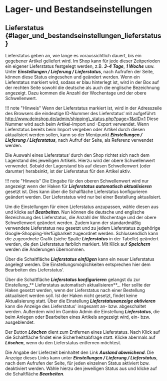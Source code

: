 # Lager- und Bestandseinstellungen

## Lieferstatus {#lager_und_bestandseinstellungen_lieferstatus}

Lieferstatus geben an, wie lange es voraussichtlich dauert, bis ein gegebener Artikel geliefert wird. Im Shop kann für jede dieser Zeitperioden ein eigener Lieferstatus festgelegt werden, z.B. _**3-4 Tage**_, _**1 Woche**_ usw. Unter _**Einstellungen / Lieferung / Lieferstatus**_, nach Aufrufen der Seite, können diese Status eingesehen und geändert werden. Wenn ein Lieferstatus markiert wird, sodass er blau hinterlegt ist, wird in der Box auf der rechten Seite sowohl die deutsche als auch die englische Bezeichnung angezeigt. Dazu kommen die Anzahl der Wochentage und der obere Schwellenwert.

!!! note "Hinweis" 
	 Wenn der Lieferstatus markiert ist, wird in der Adresszeile des Browsers die eindeutige ID-Nummer des Lieferstatus‘ mit aufgeführt: http://www.deinshop.de/admin/shipping\_status.php?page=1&oID=1 Diese Nummer wird auch beim Artikel-Import und -Export verwendet. Wenn Lieferstatus bereits beim Import vergeben oder Artikel durch diesen aktualisiert werden sollen, kann so der Menüpunkt _**Einstellungen / Lieferung / Lieferstatus**_, nach Aufruf der Seite, als Referenz verwendet werden.

Die Auswahl eines Lieferstatus‘ durch den Shop richtet sich nach dem Lagerstand des jeweiligen Artikels. Hierzu wird der obere Schwellenwert verwendet. Sobald der Lagerstand bis auf diesen Schwellenwert \(oder darunter\) herabsinkt, ist der Lieferstatus für den Artikel aktiv.

!!! note "Hinweis" 
	 Die Eingabe für den oberen Schwellenwert wird nur angezeigt wenn der Haken für _**Lieferstatus automatisch aktualisieren**_ gesetzt ist. Dies kann über die Schalfläche Lieferstatus konfigurieren geändert werden. Der Lieferstatus wird nur bei einer Bestellung aktualisiert.

Um die Einstellungen für einen Lieferstatus anzupassen, wähle diesen aus und klicke auf _**Bearbeiten**_. Nun können die deutsche und englische Bezeichnung des Lieferstatus, die Anzahl der Wochentage und der obere Schwellenwert geändert werden. Zudem kann der standardmäßig verwendete Lieferstatus neu gesetzt und zu jedem Lieferstatus zugehörige Google-Shopping-Verfügbarkeit zugeordnet werden. Schlussendlich kann die zugeordnete Grafik \(siehe Spalte _**Lieferstatus**_ in der Tabelle\) geändert werden, die den Lieferstatus farblich markiert. Mit Klick auf _**Speichern**_ werden die Änderungen übernommen.

Über die Schaltfläche _**Lieferstatus einfügen**_ kann ein neuer Lieferstatus angelegt werden. Die Einstellungsmöglichkeiten entsprechen hier dem Bearbeiten des Lieferstatus‘.

Über die Schaltfläche _**Lieferstatus konfigurieren**_ gelangst du zur Einstellung_** Lieferstatus automatisch aktualisieren**_. Hier sollte der Haken gesetzt werden, wenn der Lieferstatus nach einer Bestellung aktualisiert werden soll. Ist der Haken nicht gesetzt, findet keine Aktualisierung statt. Über die Einstellung _**Lieferstatusanzeige aktivieren**_ kann die Anzeige des Lieferstatus' insgesamt an- bzw. abgeschaltet werden. Außerdem wird im Gambio Admin die Einstellung _**Lieferstatus**_, die beim Anlegen oder Bearbeiten eines Artikels angezeigt wird, ein- bzw. ausgeblendet.

Der Button _**Löschen**_ dient zum Entfernen eines Lieferstatus. Nach Klick auf die Schaltfläche findet eine Sicherheitsabfrage statt. Klicke abermals auf _**Löschen**_, wenn du den Lieferstatus entfernen möchtest.

Die Angabe der Lieferzeit beinhaltet den Link _**Ausland abweichend**_. Die Anzeige dieses Links kann unter _**Einstellungen / Lieferung / Lieferstatus**_, nach dem Aufrufen der Seite, für jeden einzelnen Status aktiviert bzw. deaktiviert werden. Wähle hierzu den jeweiligen Status aus und klicke auf die Schaltfläche _**Bearbeiten**_.
